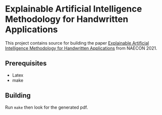 # Explainable Artificial Intelligence Methodology for Handwritten Applications

This project contains source for building the paper [Explainable Artificial Intelligence Methodology for Handwritten Applications](https://doi.org/10.1109/NAECON49338.2021.9696413) from NAECON 2021.


## Prerequisites

- Latex
- make


## Building

Run `make` then look for the generated pdf.
